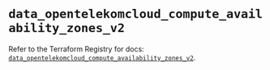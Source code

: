 # `data_opentelekomcloud_compute_availability_zones_v2`

Refer to the Terraform Registry for docs: [`data_opentelekomcloud_compute_availability_zones_v2`](https://registry.terraform.io/providers/opentelekomcloud/opentelekomcloud/1.36.41/docs/data-sources/compute_availability_zones_v2).
